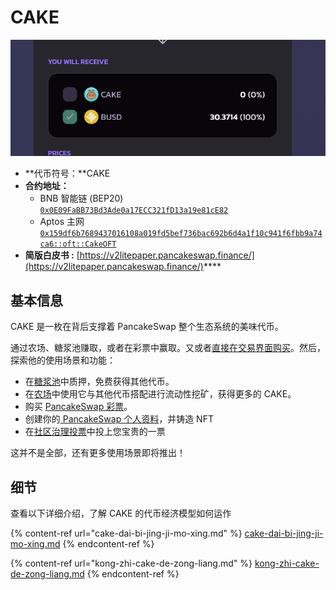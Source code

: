 # CAKE

![](<../../.gitbook/assets/image (183).png>)

* **代币符号：**CAKE
* **合约地址：**
  * BNB 智能链 (BEP20)\
    [`0x0E09FaBB73Bd3Ade0a17ECC321fD13a19e81cE82`](https://bscscan.com/token/0x0e09fabb73bd3ade0a17ecc321fd13a19e81ce82)
  * Aptos 主网\
    [`0x159df6b7689437016108a019fd5bef736bac692b6d4a1f10c941f6fbb9a74ca6::oft::CakeOFT`](https://tracemove.io/coin/0x159df6b7689437016108a019fd5bef736bac692b6d4a1f10c941f6fbb9a74ca6::oft::CakeOFT/PancakeSwap%20Token/Cake)
* **简版白皮书 :** [https://v2litepaper.pancakeswap.finance/](https://v2litepaper.pancakeswap.finance/)****

## 基本信息

CAKE 是一枚在背后支撑着 PancakeSwap 整个生态系统的美味代币。

通过农场、糖浆池赚取，或者在彩票中赢取。又或者[直接在交易界面购买](https://pancakeswap.finance/swap)。然后，探索他的使用场景和功能：

* 在[糖浆池](../../products/syrup-pools/)中质押，免费获得其他代币。
* 在[农场](../../products/yield-farming.md)中使用它与其他代币搭配进行流动性挖矿，获得更多的 CAKE。
* 购买 [PancakeSwap 彩票](../../products/lottery.md)。
* 创建你的[ PancakeSwap 个人资料](../../products/nft-ge-ren-dang-an-xi-tong/)，并铸造 NFT
* 在[社区治理投票](../../products/voting/)中投上您宝贵的一票

这并不是全部，还有更多使用场景即将推出！

## 细节

查看以下详细介绍，了解 CAKE 的代币经济模型如何运作

{% content-ref url="cake-dai-bi-jing-ji-mo-xing.md" %}
[cake-dai-bi-jing-ji-mo-xing.md](cake-dai-bi-jing-ji-mo-xing.md)
{% endcontent-ref %}

{% content-ref url="kong-zhi-cake-de-zong-liang.md" %}
[kong-zhi-cake-de-zong-liang.md](kong-zhi-cake-de-zong-liang.md)
{% endcontent-ref %}
